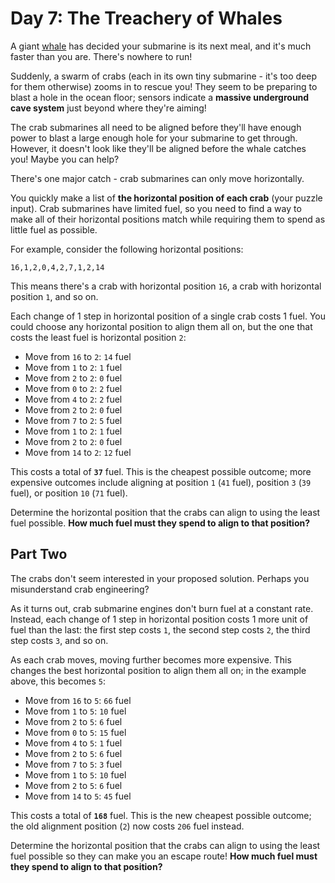 # Day 7: The Treachery of Whales

A giant [whale](https://en.wikipedia.org/wiki/Sperm_whale) has decided your submarine is its next meal, and it's much faster than you are. There's nowhere to run!

Suddenly, a swarm of crabs (each in its own tiny submarine - it's too deep for them otherwise) zooms in to rescue you! They seem to be preparing to blast a hole in the ocean floor; sensors indicate a **massive underground cave system** just beyond where they're aiming!

The crab submarines all need to be aligned before they'll have enough power to blast a large enough hole for your submarine to get through. However, it doesn't look like they'll be aligned before the whale catches you! Maybe you can help?

There's one major catch - crab submarines can only move horizontally.

You quickly make a list of **the horizontal position of each crab** (your puzzle input). Crab submarines have limited fuel, so you need to find a way to make all of their horizontal positions match while requiring them to spend as little fuel as possible.

For example, consider the following horizontal positions:

```
16,1,2,0,4,2,7,1,2,14
```

This means there's a crab with horizontal position `16`, a crab with horizontal position `1`, and so on.

Each change of 1 step in horizontal position of a single crab costs 1 fuel. You could choose any horizontal position to align them all on, but the one that costs the least fuel is horizontal position `2`:

  - Move from `16` to `2`: `14` fuel
  - Move from `1` to `2`: `1` fuel
  - Move from `2` to `2`: `0` fuel
  - Move from `0` to `2`: `2` fuel
  - Move from `4` to `2`: `2` fuel
  - Move from `2` to `2`: `0` fuel
  - Move from `7` to `2`: `5` fuel
  - Move from `1` to `2`: `1` fuel
  - Move from `2` to `2`: `0` fuel
  - Move from `14` to `2`: `12` fuel

This costs a total of **`37`** fuel. This is the cheapest possible outcome; more expensive outcomes include aligning at position `1` (`41` fuel), position `3` (`39` fuel), or position `10` (`71` fuel).

Determine the horizontal position that the crabs can align to using the least fuel possible. **How much fuel must they spend to align to that position?**

## Part Two

The crabs don't seem interested in your proposed solution. Perhaps you misunderstand crab engineering?

As it turns out, crab submarine engines don't burn fuel at a constant rate. Instead, each change of 1 step in horizontal position costs 1 more unit of fuel than the last: the first step costs `1`, the second step costs `2`, the third step costs `3`, and so on.

As each crab moves, moving further becomes more expensive. This changes the best horizontal position to align them all on; in the example above, this becomes `5`:

  - Move from `16` to `5`: `66` fuel
  - Move from `1` to `5`: `10` fuel
  - Move from `2` to `5`: `6` fuel
  - Move from `0` to `5`: `15` fuel
  - Move from `4` to `5`: `1` fuel
  - Move from `2` to `5`: `6` fuel
  - Move from `7` to `5`: `3` fuel
  - Move from `1` to `5`: `10` fuel
  - Move from `2` to `5`: `6` fuel
  - Move from `14` to `5`: `45` fuel

This costs a total of **`168`** fuel. This is the new cheapest possible outcome; the old alignment position (`2`) now costs `206` fuel instead.

Determine the horizontal position that the crabs can align to using the least fuel possible so they can make you an escape route! **How much fuel must they spend to align to that position?**
